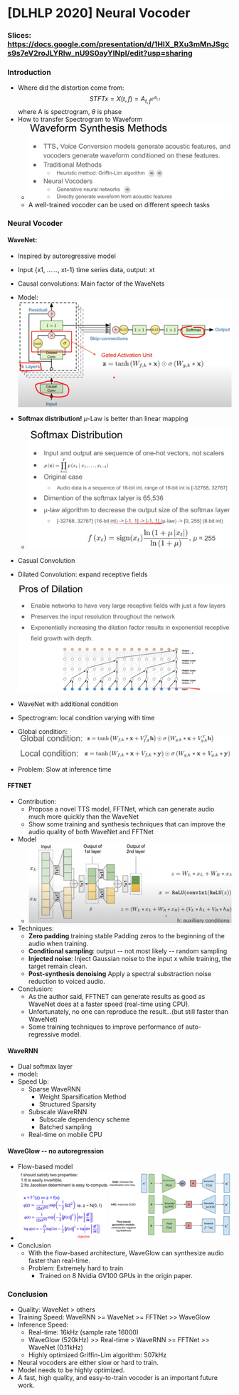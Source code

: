 # [DLHLP 2020] Neural Vocoder

### Slices: https://docs.google.com/presentation/d/1HlX_RXu3mMnJSgcs9s7eV2roJLYRlw_nU9S0ayYlNpI/edit?usp=sharing
### Introduction

* Where did the distortion come from:
   $$
   STFT{x} = X(t,f) = A_{t,f^{e^{i\theta _{t,f}}}}
   $$
   where A is spectrogram, $\theta$ is phase
* How to transfer Spectrogram to Waveform
  * <img src="./screenshot/Vocoder/1.PNG" alt="1" style="zoom:50%;" />
  * A well-trained vocoder can be used on different speech tasks

### Neural Vocoder

#### WaveNet: 

* Inspired by autoregressive model

* Input {x1, ......, xt-1} time series data, output: xt

* Causal convolutions: Main factor of the WaveNets

* Model:![2](./screenshot/Vocoder/2.PNG)

* **Softmax distribution!** $\mu$-Law is better than linear mapping

  * <img src="./screenshot/Vocoder/7.png" alt="7" style="zoom:50%;" />

* Casual Convolution 

* Dilated Convolution: expand receptive fields

  ![3](./screenshot/Vocoder/3.PNG)

* WaveNet with additional condition

* Spectrogram: local condition varying with time

* Global condition:<img src="./screenshot/Vocoder/4.PNG" alt="4" style="zoom:67%;" />

* Problem: Slow at inference time

#### FFTNET

* Contribution:
  * Propose a novel TTS model, FFTNet, which can generate audio much more quickly than the WaveNet
  * Show some training and synthesis techniques that can improve the audio quality of both WaveNet and FFTNet
* Model
  * <img src="./screenshot/Vocoder/5.PNG" alt="5" style="zoom:50%;" />
* Techniques:
  * **Zero padding** training stable
    Padding zeros to the beginning of the audio when training.
  * **Conditional sampling**: output -- not most likely -- random sampling
  * **Injected noise**: 
    Inject Gaussian noise to the input x while training, the target remain clean.
  * **Post-synthesis denoising**
    Apply a spectral substraction noise reduction to voiced audio.
* Conclusion:
  * As the author said, FFTNET can generate results as good as WaveNet does at a faster speed (real-time using CPU).
  * Unfortunately, no one can reproduce the result...(but still faster than WaveNet)
  * Some training techniques to improve performance of auto-regressive model.

#### WaveRNN

* Dual softmax layer
* model:
* Speed Up:
  * Sparse WaveRNN
    * Weight Sparsification Method
    * Structured Sparsity
  * Subscale WaveRNN
    * Subscale dependency scheme
    * Batched sampling
  * Real-time on mobile CPU

#### WaveGlow -- no autoregression

* Flow-based model
* ![6](./screenshot/Vocoder/6.PNG)
* Conclusion
  * With the flow-based architecture, WaveGlow can synthesize audio faster than real-time.
  * Problem: Extremely hard to train
    * Trained on 8 Nvidia GV100 GPUs in the origin paper.

### Conclusion

* Quality: WaveNet > others
* Training Speed: WaveRNN >= WaveNet >= FFTNet >> WaveGlow
* Inference Speed:
  * Real-time: 16kHz (sample rate 16000)
  * WaveGlow (520kHz) >> Real-time > WaveRNN >= FFTNet >> WaveNet (0.11kHz)
  * Highly optimized Griffin-Lim algorithm: 507kHz
* Neural vocoders are either slow or hard to train.
* Model needs to be highly optimized.
* A fast, high quality, and easy-to-train vocoder is an important future work.

